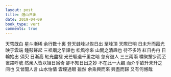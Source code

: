 ```yaml
---
layout: post
title: 潛山日出
date: 2019-04-09
book_type: vert
comments: true
---
```




天穹既白 星斗漸稀 余行數十裏 登天蛙峰以俟日出 至峰頂 天際已明 日未升而霞光映于雲端 鍾鼓聲起 三祖廟之早課也 松風徐來 山間之清趣也 待不多時 紅日冉冉 日輪始出 須臾 日漸高 紅光盡褪 光芒驅退千里之暗 忽有遊人 三三兩兩 嘯聚搶步而至 雀躍呼號 然衆人皆以旭日爲奇 卻不知日出之妙 不在此一大觀 而介乎欲升未升之间也 又曾聞人言 山水怡情 雲煙過眼 雖然 余乘興而來 興盡而歸 又有何憾哉